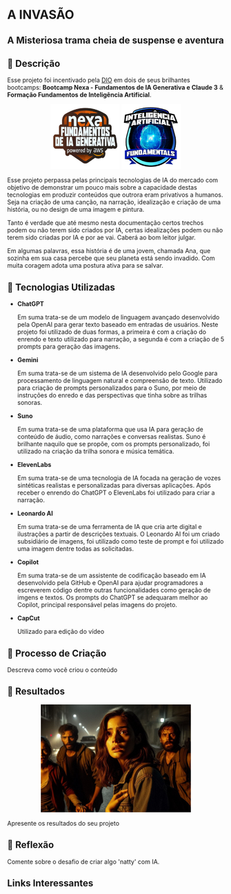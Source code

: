 # A INVASÃO 

## A Misteriosa trama cheia de suspense e aventura
 
## 📒 Descrição
Esse projeto foi incentivado pela [DIO](www.dio.me) em dois de seus brilhantes bootcamps: **Bootcamp Nexa - Fundamentos de IA Generativa e Claude 3** & **Formação Fundamentos de Inteligência Artificial**.

<p align="center">
 <img src="assets/img/bootcamp_IA_nexa_AWS.png" alt="AWS Nexa IA" style="height:150px">  <img src="assets/img/bootcamp_IA_fundamentos.png" alt="Fundamentos IA" style="height:150px"> 
</p>
Esse projeto perpassa pelas principais tecnologias de IA do mercado com objetivo de demonstrar um pouco mais sobre a capacidade destas tecnologias em produzir conteúdos que outrora eram privativos a humanos. Seja na criação de uma canção, na narração, idealização e criação de uma história, ou no design de uma imagem e pintura.

Tanto é verdade que até mesmo nesta documentação certos trechos podem ou não terem sido criados por IA, certas idealizações podem ou não terem sido criadas por IA e por ae vai. Caberá ao bom leitor julgar.

Em algumas palavras, essa história é de uma jovem, chamada Ana, que sozinha em sua casa percebe que seu planeta está sendo invadido. Com muita coragem adota uma postura ativa para se salvar.


## 🤖 Tecnologias Utilizadas
<ul>
   <li><strong>ChatGPT</strong>
     <p>
      Em suma trata-se de um modelo de linguagem avançado desenvolvido pela OpenAI para gerar texto baseado em entradas de usuários.
      Neste projeto foi utilizado de duas formas, a primeira é com a criação do enrendo e texto utilizado para narração, a segunda é com a criação de 5 prompts para geração das imagens.
     </p>
   </li>
   <li><strong>Gemini</strong>
     <p>
      Em suma trata-se de um sistema de IA desenvolvido pelo Google para processamento de linguagem natural e compreensão de texto.
      Utilizado para criação de prompts personalizados para o Suno, por meio de instruções do enredo e das perspectivas que tinha sobre as trilhas sonoras.
     </p>
   </li>
   <li><strong>Suno</strong>
     <p>
      Em suma trata-se de uma plataforma que usa IA para geração de conteúdo de áudio, como narrações e conversas realistas.
      Suno é brilhante naquilo que se propõe, com os prompts personalizado, foi utilizado na criação da trilha sonora e música temática.
     </p>
   </li>
   <li><strong>ElevenLabs</strong>
     <p>
      Em suma trata-se de uma tecnologia de IA focada na geração de vozes sintéticas realistas e personalizadas para diversas aplicações.
      Após receber o enrendo do ChatGPT o ElevenLabs foi utilizado para criar a narração.
     </p>
   </li>
   <li><strong>Leonardo AI</strong>
     <p> 
      Em suma trata-se de uma ferramenta de IA que cria arte digital e ilustrações a partir de descrições textuais.
      O Leonardo AI foi um criado subsidiário de imagens, foi utilizado como teste de prompt e foi utilizado uma imagem dentre todas as solicitadas.
     </p>
   </li>
   <li><strong>Copilot</strong>
     <p>
      Em suma trata-se de um assistente de codificação baseado em IA desenvolvido pela GitHub e OpenAI para ajudar programadores a escreverem código dentre outras funcionalidades como geração de imgens e textos.
      Os prompts do ChatGPT se adequaram melhor ao Copilot, principal responsável pelas imagens do projeto.
     </p>
   </li>
  <li><strong>CapCut</strong>
     <p>Utilizado para edição do vídeo</p>
</ul>

## 🧐 Processo de Criação
Descreva como você criou o conteúdo

## 🚀 Resultados

<p align="center">
<img src="assets/img/sobreviventes.jpeg" alt="Imagem dos sobreviventes" style="height:250px">
</p>
Apresente os resultados do seu projeto

## 💭 Reflexão
Comente sobre o desafio de criar algo 'natty' com IA.

## Links Interessantes
